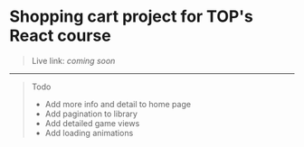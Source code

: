 # Shopping cart project for TOP's React course
> Live link: *coming soon*
---
> Todo
> - Add more info and detail to home page
> - Add pagination to library
> - Add detailed game views
> - Add loading animations